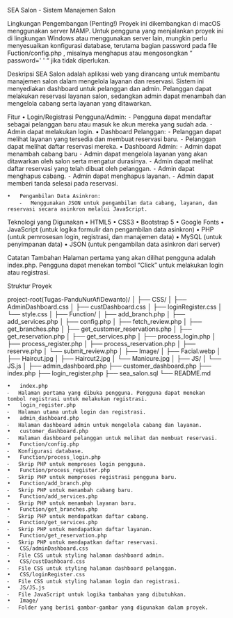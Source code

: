 SEA Salon - Sistem Manajemen Salon

Lingkungan Pengembangan (Penting!)
	Proyek ini dikembangkan di macOS menggunakan server MAMP. Untuk pengguna yang menjalankan proyek ini di lingkungan Windows atau menggunakan server lain, mungkin perlu menyesuaikan konfigurasi database, terutama bagian password pada file Fuction/config.php , misalnya menghapus atau mengosongkan “ password=' ' “ jika tidak diperlukan.

Deskripsi
	SEA Salon adalah aplikasi web yang dirancang untuk membantu manajemen salon dalam mengelola layanan dan reservasi. Sistem ini menyediakan dashboard untuk pelanggan dan admin. Pelanggan dapat melakukan reservasi layanan salon, sedangkan admin dapat menambah dan mengelola cabang serta layanan yang ditawarkan.

Fitur
	•	Login/Registrasi Pengguna/Admin:
		⁃	Pengguna dapat mendaftar sebagai pelanggan baru atau masuk ke akun mereka yang sudah ada.
		⁃	Admin dapat melakukan login.
	•	Dashboard Pelanggan:
		⁃	Pelanggan dapat melihat layanan yang tersedia dan membuat reservasi baru.
		⁃	Pelanggan dapat melihat daftar reservasi mereka.
	•	Dashboard Admin:
		⁃	Admin dapat menambah cabang baru
		⁃	Admin dapat mengelola layanan yang akan ditawarkan oleh salon serta mengatur durasinya.
		⁃	Admin dapat melihat daftar reservasi yang telah dibuat oleh pelanggan.
		⁃   Admin dapat menghapus cabang.
		⁃   Admin dapat menghapus layanan.
		⁃   Admin dapat memberi tanda selesai pada reservasi.

	•	Pengambilan Data Asinkron:
		⁃	Menggunakan JSON untuk pengambilan data cabang, layanan, dan reservasi secara asinkron melalui JavaScript.

Teknologi yang Digunakan
	•	HTML5
	•	CSS3
	•	Bootstrap 5
	•	Google Fonts
	•	JavaScript (untuk logika formulir dan pengambilan data asinkron)
	•	PHP (untuk pemrosesan login, registrasi, dan manajemen data)
	•	MySQL (untuk penyimpanan data)
	•	JSON (untuk pengambilan data asinkron dari server)

Catatan Tambahan
Halaman pertama yang akan dilihat pengguna adalah index.php. Pengguna dapat menekan tombol “Click” untuk melakukan login atau registrasi.

Struktur Proyek

project-root(Tugas-PanduNurAfiDewanto)/
│
├── CSS/
│   ├── AdminDashboard.css
│   ├── custDashboard.css
│   ├── loginRegister.css
│   └── style.css
│
├── Function/
│   ├── add_branch.php
│   ├── add_services.php
│   ├── config.php
│   ├── fetch_review.php
│   ├── get_branches.php
│   ├── get_customer_reservations.php
│   ├── get_reservation.php
│   ├── get_services.php
│   ├── process_login.php
│   ├── process_register.php
│   ├── process_reservation.php
│   ├── reserve.php
│   └── submit_review.php
│
├── Image/
│   ├── Facial.webp
│   ├── Haircut.jpg
│   ├── Haircut2.jpg
│   └── Manicure.jpg
│
├── JS/
│   └── JS.js
│
├── admin_dashboard.php
├── customer_dashboard.php
├── index.php
├── login_register.php
├── sea_salon.sql
└── README.md

	•	index.php
	⁃	Halaman pertama yang dibuka pengguna. Pengguna dapat menekan tombol registrasi untuk melakukan registrasi.
	•	login_register.php
	⁃	Halaman utama untuk login dan registrasi.
	•	admin_dashboard.php
	⁃	Halaman dashboard admin untuk mengelola cabang dan layanan.
	•	customer_dashboard.php
	⁃	Halaman dashboard pelanggan untuk melihat dan membuat reservasi. 
	•	Function/config.php
	⁃	Konfigurasi database.
	•	Function/process_login.php
	⁃	Skrip PHP untuk memproses login pengguna.
	•	Function/process_register.php
	⁃	Skrip PHP untuk memproses registrasi pengguna baru.
	•	Function/add_branch.php
	⁃	Skrip PHP untuk menambah cabang baru.
	•	Function/add_services.php
	⁃	Skrip PHP untuk menambah layanan baru.
	•	Function/get_branches.php
	⁃	Skrip PHP untuk mendapatkan daftar cabang.
	•	Function/get_services.php
	⁃	Skrip PHP untuk mendapatkan daftar layanan.
	•	Function/get_reservation.php
	⁃	Skrip PHP untuk mendapatkan daftar reservasi.
	•	CSS/adminDashboard.css
	⁃	File CSS untuk styling halaman dashboard admin.
	•	CSS/custDashboard.css
	⁃	File CSS untuk styling halaman dashboard pelanggan.
	•	CSS/loginRegister.css
	⁃	File CSS untuk styling halaman login dan registrasi.
	•	JS/JS.js
	⁃	File JavaScript untuk logika tambahan yang dibutuhkan.
	•	Image/
	⁃	Folder yang berisi gambar-gambar yang digunakan dalam proyek.


